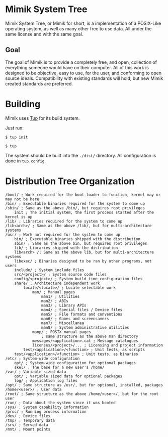# Mimik System Tree

Mimik System Tree, or Mimik for short, is a implementation of a POSIX-Like operating system, as well as many other free to use data. All under the same license and with the same goal.

## Goal

The goal of Mimik is to provide a completely free, and open, collection of everything someone would have on their computer. All of this work is designed to be objective, easy to use, for the user, and conforming to open source ideals. Compatibility with existing standards will hold, but new Mimik created standards are preferred.


# Building

Mimik uses [Tup](gittup.org) for its build system.

Just run:

`$ tup init`

`$ tup`

The system should be built into the `./dist/` directory. All configuration is done in `tup.config`.


# Distribution Tree Organization

```
/boot/ ; Work required for the boot-loader to function, kernel may or may not be here
/bin/ ; Executable binaries required for the system to come up
/sbin/ ; Same as the above /bin/, but requires root privileges
    init ; The initial system, the first process started after the kernel is up
/lib/ ; Libraries required for the system to come up
/lib<arch>/ ; Same as the above /lib/, but for multi-architecture systems
/usr/ ; Work not required for the system to come up
    bin/ ; Executable binaries shipped with the distribution
    sbin/ ; Same as the above bin, but requires root privileges
    lib/ ; Libraries shipped with the distribution
    lib<arch> /; Same as the above lib, but for multi-architecture systems
    libexec/ ; Binaries designed to be ran by other programs, not users
    include/ ; System include files
    src/<project>/ ; System source code files
    config/<project>/ ; System build time configuration files
    share/ ; Architecture independent work
        locale/<locale>/ ; Locale selectable work
            man/ ; Manual pages
                man1/ ; Utilities
                man2/ ; ABIs
                man3/ ; Library APIs
                man4/ ; Special files / Device files
                man5/ ; File formats and conventions
                man6/ ; Games and screensavers
                man7/ ; Miscellanea
                man8/ ; System administrative utilities
            manp/ ; POSIX manual pages
                ; same structure as the above man directory
            messages/<application>.cat ; Message catalogues
            licenses/<project>/... ; Licensing and project information
        test/<application>/<function> ; Unit tests, as scripts
    test/<application>/<function> ; Unit tests, as binaries
/etc/ ; System-wide configuration
    opt/ ; System-wide configuration for optional packages
    skel/ ; The base for a new user's /home/
/var/ ; Variable sized data
    opt/ ; Variable sized data for optional packages
    log/ ; Application log files
/opt/ ; Same structure as /usr/, but for optional, installed, packages
/home/<user>/ ; User data
/root/ ; Same structure as the above /home/<user>/, but for the root user
/run/ ; Data about the system since it was booted
/sys/ ; System capability information
/proc/ ; Running process information
/dev/ ; Device files
/tmp/ ; Temporary data
/srv/ ; Served data
/mnt/ ; Mount points
```
